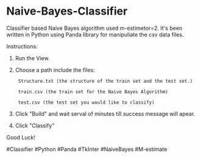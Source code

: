 # Naive-Bayes-Classifier
Classifier based Naive Bayes algorithm used m-estimetor=2. 
It's been written in Python using Panda library for manipuliate the csv data files. 

Instructions:

1. Run the View.

2. Choose a path include the files: 
  
        Structure.txt (the structure of the train set and the test set.)
  
        train.csv (the train set for the Naive Bayes Algorithm)
  
        test.csv (the test set you would like to classify)

3. Click "Build" and wait serval of minutes till success message will apear.

4. Click "Classify"

Good Luck!

#Classifier #Python #Panda #TkInter #NaiveBayes #M-estimate
